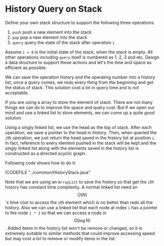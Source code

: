 # History Query on Stack

Define your own stack structure to support the following three operations:

1. `push` push a new element into the stack
2. `pop` pop a new element into the stack
3. `query` query the state of the stack after operation `i`

Assume `i = 0` is the initial state of the stack, when the stack is empty. All
other operations including `query` itself is numbered as 1, 2, 3 and etc.
Design a data structure to support these actions and let's the time and space
as efficient as possible.

We can save the operation history and the operating number into a history list,
once a query comes, we redo every thing from the beginning and get the status
of stack. This solution cost a lot in query time and is not acceptable.

If you are using a array to store the element of stack. There are not many things
we can do to improve the space and query cost. But if we open our mind and use
a linked list to store elements, we can come up a quite good solution.

Using a singly linked list, we use the head as the top of stack. After each operation,
we save a pointer to the head in history. Then, when queried the `i`th operation,
we just return the head saved in the history list at position `i`. In fact,
reference to every element pushed in the stack will be kept and the singly linked list
along with the elements saved in the history list is constructed as a directed acyclic graph.

Following code shows how to do it:

!CODEFILE "../common/HistoryStack.java"

Note that we are using an `ArrayList` to save the history so that get the `i`th history
has constant time complexity. A normal linked list need an $$O(N)$$'s time cost to
access the `i`th element which is no better than redo all the history. Also we can use
a linked list that each node at index `i` has a pointer to the node `i * 2` so that
we can access a node in $$O(\log N)$$. Added items in the history list won't be remove or changed,
so it is extremely suitable to similar methods that could improve accessing speed but may cost
a lot to remove or modify items in the list.
